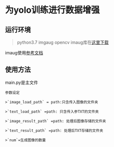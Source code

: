 # 为yolo训练进行数据增强
## 运行环境
> python3.7
> imgaug
> opencv
imaug库在[这里下载](https://github.com/aleju/imgaug)

imaug使用[参考文档](https://khan.github.io/KaTeX/)



## 使用方法
 main.py是主文件

	参数设定

	>`image_load_path` = path:只含传入图像的文件夹

	>`text_load_path` =path: 只含传入参TXT的文件夹

	>`image_result_path` =path: 处理后图像存储的文件夹

	>`text_result_path` =path: 处理后TXT存储的文件夹

	>`num`=生成图像的数量
